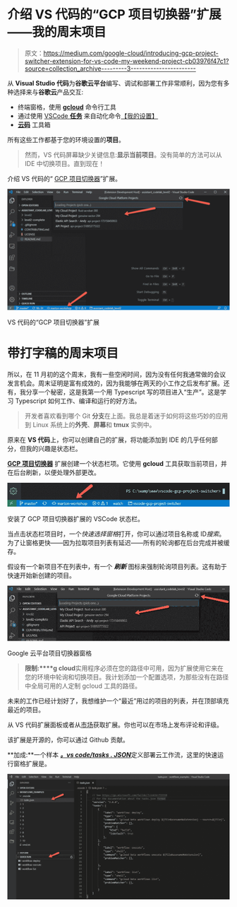 # 介绍 VS 代码的“GCP 项目切换器”扩展——我的周末项目

> 原文：<https://medium.com/google-cloud/introducing-gcp-project-switcher-extension-for-vs-code-my-weekend-project-cb03976f47c1?source=collection_archive---------3----------------------->

从 **Visual Studio 代码**为**谷歌云平台**编写、调试和部署工作非常顺利，因为您有多种选择来与**谷歌云**产品交互:

*   终端窗格，使用 [**gcloud**](https://cloud.google.com/sdk/docs/quickstart) 命令行工具
*   通过使用 [VSCode **任务**](https://code.visualstudio.com/docs/editor/tasks) 来自动化命令[【我的设置】](https://gist.github.com/pentium10/b5c260f060dcdbe8a9882189bf59f9e7)
*   [**云码**](https://cloud.google.com/code) 工具箱

所有这些工作都基于您的环境设置的**项目**。

> 然而，VS 代码屏幕缺少关键信息:**显示当前项目**。没有简单的方法可以从 IDE 中切换项目。直到现在！

介绍 VS 代码的“ [GCP 项目切换器](https://marketplace.visualstudio.com/items?itemName=pentium10.vscode-gcp-project-switcher)”扩展。

![](img/ed8840027a9bb00fa7bf972cb524bddd.png)

VS 代码的“GCP 项目切换器”扩展

# 带打字稿的周末项目

所以，在 11 月初的这个周末，我有一些空闲时间，因为没有任何我通常做的会议发言机会。周末证明是富有成效的，因为我能够在两天的小工作之后发布扩展。还有，我分享一个秘密，这是我第一个用 Typescript 写的项目进入“生产”。这是学习 Typescript 如何工作、编译和运行的好方法。

> 开发者喜欢看到哪个 Git **分支**在上面。我总是着迷于如何将这些巧妙的应用到 Linux 系统上的**外壳**、**屏幕**和 **tmux** 实例中。

原来在 **VS 代码**上，你可以创建自己的扩展，将功能添加到 IDE 的几乎任何部分，但我的兴趣是状态栏。

[**GCP 项目切换器**](https://marketplace.visualstudio.com/items?itemName=pentium10.vscode-gcp-project-switcher) 扩展创建一个状态栏项。它使用 **gcloud** 工具获取当前项目，并在后台刷新，以便处理外部更改。

![](img/3c96b97e472ee8c046acd4a78c3107cb.png)

安装了 GCP 项目切换器扩展的 VSCode 状态栏。

当点击状态栏项目时，一个*快速选择窗格*打开，你可以通过项目名称或 ID*搜索*。为了让窗格更快——因为拉取项目列表有延迟——所有的轮询都在后台完成并被缓存。

假设有一个新项目不在列表中，有一个 ***刷新*** 图标来强制轮询项目列表。这有助于快速开始新创建的项目。

![](img/3a3d877b23ba4dce854cd4c0e0b705f6.png)

Google 云平台项目切换器窗格

> **限制:****g cloud**实用程序必须在您的路径中可用，因为扩展使用它来在您的环境中轮询和切换项目。我计划添加一个配置选项，为那些没有在路径中全局可用的人定制 gcloud 工具的路径。

未来的工作已经计划好了，我想维护一个“最近”用过的项目的列表，并在顶部填充最近的项目。

从 VS 代码扩展面板或者从[市场](https://marketplace.visualstudio.com/items?itemName=pentium10.vscode-gcp-project-switcher)获取扩展。你也可以在市场上发布评论和评级。

该扩展是开源的，你可以通过 Github 贡献。

**加成:**一个样本 [***。vs code/tasks . JSON***](https://gist.github.com/pentium10/b5c260f060dcdbe8a9882189bf59f9e7)定义部署云工作流，这里的快速运行窗格扩展是。

![](img/142c76470888badf528fbab950aaaf18.png)